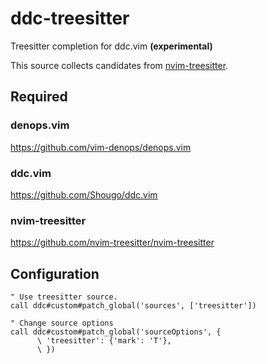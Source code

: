 # ddc-treesitter

Treesitter completion for ddc.vim **(experimental)**

This source collects candidates from [nvim-treesitter](https://github.com/nvim-treesitter/nvim-treesitter).

## Required

### denops.vim

https://github.com/vim-denops/denops.vim

### ddc.vim

https://github.com/Shougo/ddc.vim

### nvim-treesitter

https://github.com/nvim-treesitter/nvim-treesitter

## Configuration

```vim
" Use treesitter source.
call ddc#custom#patch_global('sources', ['treesitter'])

" Change source options
call ddc#custom#patch_global('sourceOptions', {
      \ 'treesitter': {'mark': 'T'},
      \ })
```
